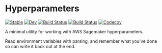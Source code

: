 # Hyperparameters

[![Stable](https://img.shields.io/badge/docs-stable-blue.svg)](https://invenia.github.io/Hyperparameters.jl/stable)
[![Dev](https://img.shields.io/badge/docs-dev-blue.svg)](https://invenia.github.io/Hyperparameters.jl/dev)
[![Build Status](https://travis-ci.com/invenia/Hyperparameters.jl.svg?branch=master)](https://travis-ci.com/invenia/Hyperparameters.jl)
[![Build Status](https://ci.appveyor.com/api/projects/status/github/invenia/Hyperparameters.jl?svg=true)](https://ci.appveyor.com/project/invenia/Hyperparameters-jl)
[![Codecov](https://codecov.io/gh/invenia/Hyperparameters.jl/branch/master/graph/badge.svg)](https://codecov.io/gh/invenia/Hyperparameters.jl)

A minimal utility for working with AWS Sagemaker hyperparameters.

Read environment variables with parsing, and remember what you've done so can write it back out at the end.
